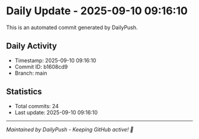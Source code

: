 # Daily Update - 2025-09-10 09:16:10

This is an automated commit generated by DailyPush.

## Daily Activity
- Timestamp: 2025-09-10 09:16:10
- Commit ID: b1608cd9
- Branch: main

## Statistics
- Total commits: 24
- Last update: 2025-09-10 09:16:10

---
*Maintained by DailyPush - Keeping GitHub active! 🚀*
